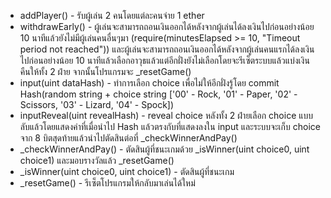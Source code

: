 - addPlayer() - รับผู้เล่น 2 คนโดยแต่ละคนจ่าย 1 ether  
- withdrawEarly() - ผู้เล่นจะสามารถถอนเงินออกได้หลังจากผู้เล่นได้ลงเงินไปก่อนอย่างน้อย 10 นาทีแล้วยังไม่มีผู้เล่นคนอื่นๆมา (require(minutesElapsed >= 10, "Timeout period not reached"))
และผู้เล่นจะสามารถถอนเงินออกได้หลังจากผู้เล่นคนแรกได้ลงเงินไปก่อนอย่างน้อย 10 นาทีแล้วเลือกอาวุธแล้วแต่อีกฝั่งยังไม่เลือกโดยจะรีเซ็ตระบบแล้วแบ่งเงินคืนให้ทั้ง 2 ฝ่าย
จากนั้นโปรแกรมจะ _resetGame()  
- input(uint dataHash) - ทำการเลือก choice เพื่อไม่ให้อีกฝั่งรู้โดย commit Hash(random string + choice string ['00' - Rock, '01' - Paper, '02' - Scissors, '03' - Lizard, '04' - Spock])  
- inputReveal(uint revealHash) - reveal choice หลังทั้ง 2 ฝ่ายเลือก choice แบบลับแล้วโดยแสดงค่าที่เมื่อนำไป Hash แล้วตรงกับที่แสดงลงใน input และระบบจะเก็บ choice จาก 8 บิตสุดท้ายแล้วนำไปตัดสินต่อที่ _checkWinnerAndPay()  
- _checkWinnerAndPay() - ตัดสินผู้ที่ชนะเกมด้วย _isWinner(uint choice0, uint choice1) และมอบรางวัลแล้ว _resetGame()  
- _isWinner(uint choice0, uint choice1) - ตัดสินผู้ที่ชนะเกม  
- _resetGame() - รีเซ็ตโปรแกรมให้กลับมาเล่นได้ใหม่  
